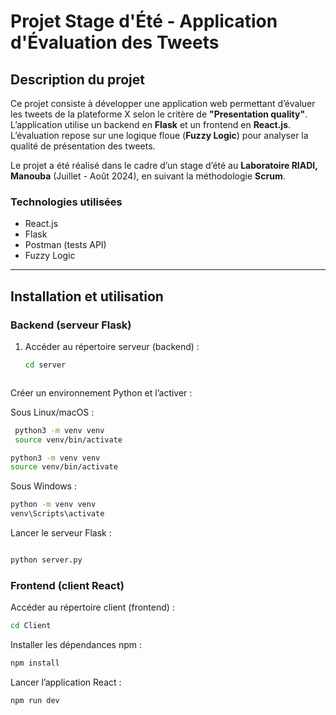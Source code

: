# Projet Stage d'Été - Application d'Évaluation des Tweets

## Description du projet

Ce projet consiste à développer une application web permettant d’évaluer les tweets de la plateforme X selon le critère de **"Presentation quality"**. L’application utilise un backend en **Flask** et un frontend en **React.js**. L’évaluation repose sur une logique floue (**Fuzzy Logic**) pour analyser la qualité de présentation des tweets.

Le projet a été réalisé dans le cadre d’un stage d’été au **Laboratoire RIADI, Manouba** (Juillet - Août 2024), en suivant la méthodologie **Scrum**.

### Technologies utilisées

- React.js
- Flask
- Postman (tests API)
- Fuzzy Logic


---

## Installation et utilisation

### Backend (serveur Flask)

1. Accéder au répertoire serveur (backend) :  
   ```bash
   cd server
   


Créer un environnement Python et l’activer :

Sous Linux/macOS :
```bash
 python3 -m venv venv
 source venv/bin/activate
```




   ```bash
   python3 -m venv venv
   source venv/bin/activate
```


Sous Windows :
   ```bash
  python -m venv venv
  venv\Scripts\activate
```

    
Lancer le serveur Flask :

```bash

python server.py

```
### Frontend (client React)
Accéder au répertoire client (frontend) :

```bash
cd Client
```
Installer les dépendances npm :

```bash
npm install
```
Lancer l’application React :

```bash
npm run dev
```


